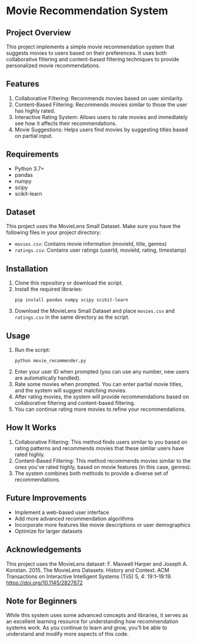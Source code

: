 # Movie Recommendation System

## Project Overview
This project implements a simple movie recommendation system that suggests movies to users based on their preferences. It uses both collaborative filtering and content-based filtering techniques to provide personalized movie recommendations.

## Features
1. Collaborative Filtering: Recommends movies based on user similarity.
2. Content-Based Filtering: Recommends movies similar to those the user has highly rated.
3. Interactive Rating System: Allows users to rate movies and immediately see how it affects their recommendations.
4. Movie Suggestions: Helps users find movies by suggesting titles based on partial input.

## Requirements
- Python 3.7+
- pandas
- numpy
- scipy
- scikit-learn

## Dataset
This project uses the MovieLens Small Dataset. Make sure you have the following files in your project directory:
- `movies.csv`: Contains movie information (movieId, title, genres)
- `ratings.csv`: Contains user ratings (userId, movieId, rating, timestamp)

## Installation
1. Clone this repository or download the script.
2. Install the required libraries:
   ```
   pip install pandas numpy scipy scikit-learn
   ```
3. Download the MovieLens Small Dataset and place `movies.csv` and `ratings.csv` in the same directory as the script.

## Usage
1. Run the script:
   ```
   python movie_recommender.py
   ```
2. Enter your user ID when prompted (you can use any number, new users are automatically handled).
3. Rate some movies when prompted. You can enter partial movie titles, and the system will suggest matching movies.
4. After rating movies, the system will provide recommendations based on collaborative filtering and content-based filtering.
5. You can continue rating more movies to refine your recommendations.

## How It Works
1. Collaborative Filtering: This method finds users similar to you based on rating patterns and recommends movies that these similar users have rated highly.
2. Content-Based Filtering: This method recommends movies similar to the ones you've rated highly, based on movie features (in this case, genres).
3. The system combines both methods to provide a diverse set of recommendations.

## Future Improvements
- Implement a web-based user interface
- Add more advanced recommendation algorithms
- Incorporate more features like movie descriptions or user demographics
- Optimize for larger datasets

## Acknowledgements
This project uses the MovieLens dataset:
F. Maxwell Harper and Joseph A. Konstan. 2015. The MovieLens Datasets: History and Context. ACM Transactions on Interactive Intelligent Systems (TiiS) 5, 4: 19:1–19:19. https://doi.org/10.1145/2827872

## Note for Beginners
While this system uses some advanced concepts and libraries, it serves as an excellent learning resource for understanding how recommendation systems work. As you continue to learn and grow, you'll be able to understand and modify more aspects of this code.
